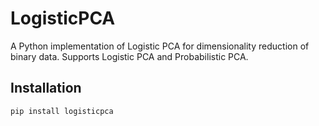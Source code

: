 # LogisticPCA

A Python implementation of Logistic PCA for dimensionality reduction of binary data.
Supports Logistic PCA and Probabilistic PCA.

## Installation
```bash
pip install logisticpca

